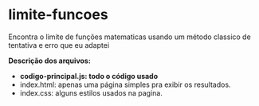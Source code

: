# limite-funcoes
Encontra o limite de funções matematicas usando um método classico de tentativa e erro que eu adaptei

**Descrição dos arquivos:**
  - **codigo-principal.js: todo o código usado**
  - index.html: apenas uma página simples pra exibir os resultados.
  - index.css: alguns estilos usados na pagina.
